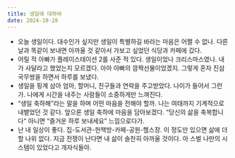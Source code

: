 ```yaml
---
title: 생일에 대하여
date: 2024-10-28
---
```


- 오늘 생일이다. 대수인가 싶지만 생일이 특별하길 바라는 마음은 어쩔 수 없나. 다른 날과 똑같이 보내면 아까울 것 같아서 가보고 싶었던 식당과 카페에 갔다. 
- 어릴 적 아빠가 플레이스테이션 2를 사준 적 있다. 생일이었나 크리스마스였나. 내가 사달라고 했었는지 모르겠다. 아마 아빠의 깜짝선물이었겠지. 그렇게 혼자 진삼국무쌍을 하면서 하루를 보냈다.
- 생일을 핑계 삼아 엄마, 할머니, 친구들과 연락을 주고받았다. 나이가 들어서 그런가. 나에게 시간을 내주는 사람들이 소중하게만 느껴진다.
- “생일 축하해”라는 말을 하며 어떤 마음을 전해야 할까. 나는 여태까지 기계적으로 내뱉었던 것 같다. 앞으론 생일 축하에 마음을 담아보겠다. “당신의 삶을 축복합니다” 아니면 “즐거운 하루 보내세요” 느낌으로다가.
- 난 내 일상이 좋다. 집-도서관-헌책방-카페-공원-헬스장. 이 정도만 있으면 삶에 더할 나위 없다. 지금 전쟁이 난다면 내 삶이 솔찬히 아까울 것이다. 아 스벌 나만의 시스템이 있었다고 개자식들아.
